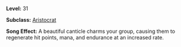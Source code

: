 <!-- TITLE: Song: Canticle Of Generation -->

**Level:** 31

**Subclass:** [Aristocrat](aristrocrat)

**Song Effect:** A beautiful canticle charms your group, causing them to regenerate hit points, mana, and endurance at an increased rate.